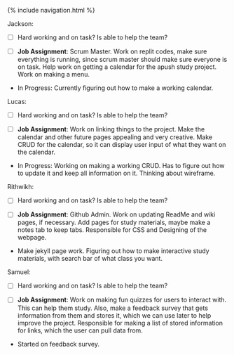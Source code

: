 {% include navigation.html %}

Jackson: 

- [ ] Hard working and on task? Is able to help the team?

- [ ] **Job Assignment**: Scrum Master. Work on replit codes, make sure everything is running, since scrum master should make sure everyone is on task. Help work on getting a calendar for the apush study project. Work on making a menu.

* In Progress: Currently figuring out how to make a working calendar. 

Lucas: 

- [ ] Hard working and on task? Is able to help the team?

- [ ] **Job Assignment**: Work on linking things to the project. Make the calendar and other future pages appealing and very creative. Make CRUD for the calendar, so it can display user input of what they want on the calendar. 

* In Progress: Working on making a working CRUD. Has to figure out how to update it and keep all information on it. Thinking about wireframe. 

Rithwikh: 

- [ ] Hard working and on task? Is able to help the team?

- [ ] **Job Assignment**: Github Admin. Work on updating ReadMe and wiki pages, if necessary. Add pages for study materials, maybe make a notes tab to keep tabs. Responsible for CSS and Designing of the webpage.

* Make jekyll page work. Figuring out how to make interactive study materials, with search bar of what class you want.

Samuel: 

- [ ] Hard working and on task? Is able to help the team?

- [ ] **Job Assignment**: Work on making fun quizzes for users to interact with. This can help them study. Also, make a feedback survey that gets information from them and stores it, which we can use later to help improve the project. Responsible for making a list of stored information for links, which the user can pull data from.

* Started on feedback survey.
